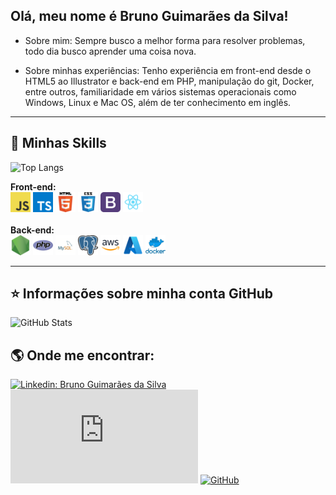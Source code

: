 ## Olá, meu nome é <strong>Bruno Guimarães da Silva!</strong>

- Sobre mim: 
Sempre busco a melhor forma para resolver problemas, todo dia busco aprender uma coisa nova.

- Sobre minhas experiências:
Tenho experiência em front-end desde o HTML5 ao Illustrator e back-end em PHP, manipulação do git, Docker, entre outros, familiaridade em vários sistemas operacionais como Windows, Linux e Mac OS, além de ter conhecimento em inglês.

----

## 🚀 Minhas Skills
![Top Langs](https://github-readme-stats.vercel.app/api/top-langs/?username=BrunoGuimaraesSilva&theme=tokyonight&layout=compact)

<!-- [![Readme Card](https://github-readme-stats.vercel.app/api/pin/?username=BrunoGuimaraesSilva&repo=pokedex&theme=tokyonight)](https://github.com/BrunoGuimaraesSilva/pokedex) -->

<strong>Front-end:</strong>
<br/>
<code><img height="32" src="https://raw.githubusercontent.com/github/explore/80688e429a7d4ef2fca1e82350fe8e3517d3494d/topics/javascript/javascript.png" alt="Javascript"/></code>
<code><img height="32" src="https://raw.githubusercontent.com/github/explore/80688e429a7d4ef2fca1e82350fe8e3517d3494d/topics/typescript/typescript.png" alt="Typescript"/></code>
<code><img height="32" src="https://raw.githubusercontent.com/github/explore/80688e429a7d4ef2fca1e82350fe8e3517d3494d/topics/html/html.png" alt="HTML5"/></code>
<code><img height="32" src="https://raw.githubusercontent.com/github/explore/80688e429a7d4ef2fca1e82350fe8e3517d3494d/topics/css/css.png" alt="CSS"/></code>
<code><img height="32" src="https://raw.githubusercontent.com/github/explore/80688e429a7d4ef2fca1e82350fe8e3517d3494d/topics/bootstrap/bootstrap.png" alt="Bootstrap"/></code>
<code><img height="32" src="https://raw.githubusercontent.com/github/explore/80688e429a7d4ef2fca1e82350fe8e3517d3494d/topics/react/react.png" alt="React"/></code>
<br/>
<br/>
<strong>Back-end:</strong>
<br/>
<code><img height="32" src="https://raw.githubusercontent.com/github/explore/80688e429a7d4ef2fca1e82350fe8e3517d3494d/topics/nodejs/nodejs.png" alt="Nodejs"/></code>
<code><img height="32" src="https://raw.githubusercontent.com/github/explore/80688e429a7d4ef2fca1e82350fe8e3517d3494d/topics/php/php.png" alt="PHP"/></code>
<code><img height="32" src="https://raw.githubusercontent.com/github/explore/80688e429a7d4ef2fca1e82350fe8e3517d3494d/topics/mysql/mysql.png" alt="MySQL"/></code>
<code><img height="32" src="https://raw.githubusercontent.com/github/explore/80688e429a7d4ef2fca1e82350fe8e3517d3494d/topics/postgresql/postgresql.png" alt="PostegreSQL"/></code>
<code><img height="32" src="https://raw.githubusercontent.com/github/explore/80688e429a7d4ef2fca1e82350fe8e3517d3494d/topics/aws/aws.png" alt="AWS"/></code>
<code><img height="32" src="https://raw.githubusercontent.com/github/explore/80688e429a7d4ef2fca1e82350fe8e3517d3494d/topics/azure/azure.png" alt="Azure"/></code>
<code><img height="32" src="https://raw.githubusercontent.com/github/explore/80688e429a7d4ef2fca1e82350fe8e3517d3494d/topics/docker/docker.png" alt="Azure"/></code>



---
## ⭐ Informações sobre minha conta GitHub
![GitHub Stats](https://github-readme-stats.vercel.app/api?username=BrunoGuimaraesSilva&show_icons=true&theme=tokyonight&layout=compact)


## :earth_americas: Onde me encontrar:
[![Linkedin: Bruno Guimarães da Silva](https://img.shields.io/badge/-Bruno_Guimarães_da_Silva-blue?style=flat-square&logo=Linkedin&logoColor=white&link=https://www.linkedin.com/in/bruno-webdev/)](https://www.linkedin.com/in/bruno-webdev/)
[![Gmail Badge](https://img.shields.io/badge/Bruno_Guimarães_da_Silva-006bed?style=flat-square&logo=Gmail&logoColor=white&link=mailto:bruno.sil16441@gmail.com)](mailto:bruno.sil16441@gmail.com)
[![GitHub]( https://img.shields.io/github/followers/BrunoGuimaraesSilva?label=BrunoGuimaraesSilva&style=social)](https://github.com/BrunoGuimaraesSilva)
